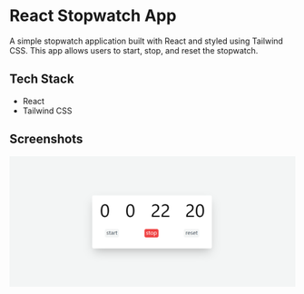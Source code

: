 # React Stopwatch App

A simple stopwatch application built with React and styled using Tailwind CSS. This app allows users to start, stop, and reset the stopwatch.

## Tech Stack

- React
- Tailwind CSS

## Screenshots

![Screenshot 1](./assets/screenshot1.png)

